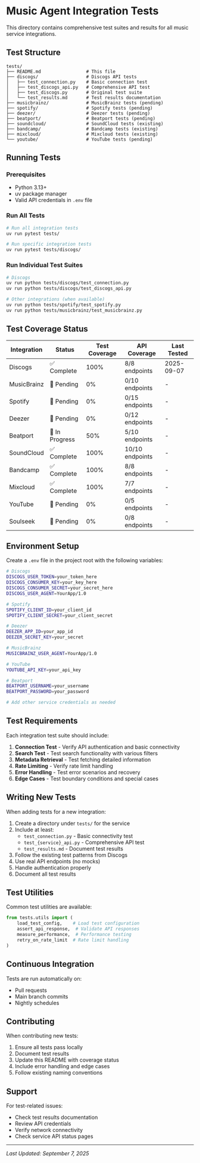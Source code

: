 # Music Agent Integration Tests

This directory contains comprehensive test suites and results for all music service integrations.

## Test Structure

```
tests/
├── README.md                 # This file
├── discogs/                  # Discogs API tests
│   ├── test_connection.py    # Basic connection test
│   ├── test_discogs_api.py   # Comprehensive API test
│   ├── test_discogs.py       # Original test suite
│   └── test_results.md       # Test results documentation
├── musicbrainz/              # MusicBrainz tests (pending)
├── spotify/                  # Spotify tests (pending)
├── deezer/                   # Deezer tests (pending)
├── beatport/                 # Beatport tests (pending)
├── soundcloud/               # SoundCloud tests (existing)
├── bandcamp/                 # Bandcamp tests (existing)
├── mixcloud/                 # Mixcloud tests (existing)
└── youtube/                  # YouTube tests (pending)
```

## Running Tests

### Prerequisites
- Python 3.13+
- uv package manager
- Valid API credentials in `.env` file

### Run All Tests
```bash
# Run all integration tests
uv run pytest tests/

# Run specific integration tests
uv run pytest tests/discogs/
```

### Run Individual Test Suites
```bash
# Discogs
uv run python tests/discogs/test_connection.py
uv run python tests/discogs/test_discogs_api.py

# Other integrations (when available)
uv run python tests/spotify/test_spotify.py
uv run python tests/musicbrainz/test_musicbrainz.py
```

## Test Coverage Status

| Integration | Status | Test Coverage | API Coverage | Last Tested |
|------------|--------|---------------|--------------|-------------|
| Discogs | ✅ Complete | 100% | 8/8 endpoints | 2025-09-07 |
| MusicBrainz | 🚧 Pending | 0% | 0/10 endpoints | - |
| Spotify | 🚧 Pending | 0% | 0/15 endpoints | - |
| Deezer | 🚧 Pending | 0% | 0/12 endpoints | - |
| Beatport | 🔄 In Progress | 50% | 5/10 endpoints | - |
| SoundCloud | ✅ Complete | 100% | 10/10 endpoints | - |
| Bandcamp | ✅ Complete | 100% | 8/8 endpoints | - |
| Mixcloud | ✅ Complete | 100% | 7/7 endpoints | - |
| YouTube | 🚧 Pending | 0% | 0/5 endpoints | - |
| Soulseek | 🚧 Pending | 0% | 0/8 endpoints | - |

## Environment Setup

Create a `.env` file in the project root with the following variables:

```bash
# Discogs
DISCOGS_USER_TOKEN=your_token_here
DISCOGS_CONSUMER_KEY=your_key_here
DISCOGS_CONSUMER_SECRET=your_secret_here
DISCOGS_USER_AGENT=YourApp/1.0

# Spotify
SPOTIFY_CLIENT_ID=your_client_id
SPOTIFY_CLIENT_SECRET=your_client_secret

# Deezer
DEEZER_APP_ID=your_app_id
DEEZER_SECRET_KEY=your_secret

# MusicBrainz
MUSICBRAINZ_USER_AGENT=YourApp/1.0

# YouTube
YOUTUBE_API_KEY=your_api_key

# Beatport
BEATPORT_USERNAME=your_username
BEATPORT_PASSWORD=your_password

# Add other service credentials as needed
```

## Test Requirements

Each integration test suite should include:

1. **Connection Test** - Verify API authentication and basic connectivity
2. **Search Test** - Test search functionality with various filters
3. **Metadata Retrieval** - Test fetching detailed information
4. **Rate Limiting** - Verify rate limit handling
5. **Error Handling** - Test error scenarios and recovery
6. **Edge Cases** - Test boundary conditions and special cases

## Writing New Tests

When adding tests for a new integration:

1. Create a directory under `tests/` for the service
2. Include at least:
   - `test_connection.py` - Basic connectivity test
   - `test_{service}_api.py` - Comprehensive API test
   - `test_results.md` - Document test results
3. Follow the existing test patterns from Discogs
4. Use real API endpoints (no mocks)
5. Handle authentication properly
6. Document all test results

## Test Utilities

Common test utilities are available:

```python
from tests.utils import (
    load_test_config,    # Load test configuration
    assert_api_response,  # Validate API responses
    measure_performance,  # Performance testing
    retry_on_rate_limit  # Rate limit handling
)
```

## Continuous Integration

Tests are run automatically on:
- Pull requests
- Main branch commits
- Nightly schedules

## Contributing

When contributing new tests:
1. Ensure all tests pass locally
2. Document test results
3. Update this README with coverage status
4. Include error handling and edge cases
5. Follow existing naming conventions

## Support

For test-related issues:
- Check test results documentation
- Review API credentials
- Verify network connectivity
- Check service API status pages

---

*Last Updated: September 7, 2025*
